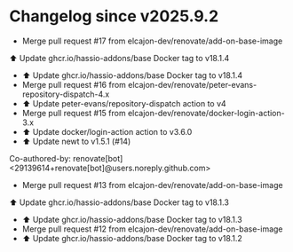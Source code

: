 # Changelog since v2025.9.2
- Merge pull request #17 from elcajon-dev/renovate/add-on-base-image

⬆️ Update ghcr.io/hassio-addons/base Docker tag to v18.1.4 
- ⬆️ Update ghcr.io/hassio-addons/base Docker tag to v18.1.4 
- Merge pull request #16 from elcajon-dev/renovate/peter-evans-repository-dispatch-4.x 
- ⬆️ Update peter-evans/repository-dispatch action to v4 
- Merge pull request #15 from elcajon-dev/renovate/docker-login-action-3.x 
- ⬆️ Update docker/login-action action to v3.6.0 
- ⬆️ Update newt to v1.5.1 (#14)

Co-authored-by: renovate[bot] <29139614+renovate[bot]@users.noreply.github.com> 
- Merge pull request #13 from elcajon-dev/renovate/add-on-base-image

⬆️ Update ghcr.io/hassio-addons/base Docker tag to v18.1.3 
- ⬆️ Update ghcr.io/hassio-addons/base Docker tag to v18.1.3 
- Merge pull request #12 from elcajon-dev/renovate/add-on-base-image 
- ⬆️ Update ghcr.io/hassio-addons/base Docker tag to v18.1.2 
